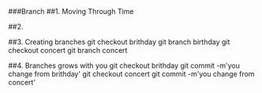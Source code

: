 ###Branch
##1. Moving Through Time

##2.

##3. Creating branches
git checkout brithday
git branch birthday
git checkout concert
git branch concert

##4. Branches grows with you
git checkout brithday
git commit -m'you change from brithday'
git checkout concert
git commit -m'you change from concert'
